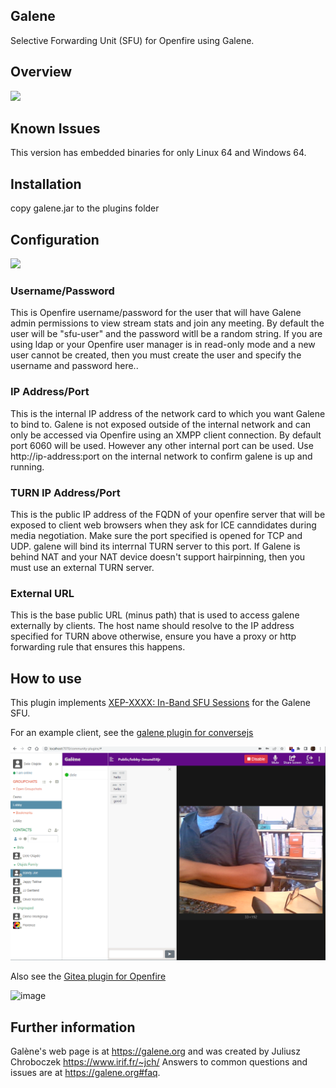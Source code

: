 ## Galene
Selective Forwarding Unit (SFU) for Openfire using Galene.

## Overview
<img src="https://igniterealtime.github.io/openfire-galene-plugin/galene-summary.png" />

## Known Issues

This version has embedded binaries for only Linux 64 and Windows 64.

## Installation

copy galene.jar to the plugins folder

## Configuration

<img src="https://user-images.githubusercontent.com/110731/259781570-5a9a2918-ca51-4bed-80f0-b50db7aa63cb.png" />

### Username/Password
This is Openfire username/password for the user that will have Galene admin permissions to view stream stats and join any meeting. By default the user will be "sfu-user" and the password witll be a random string. If you are using ldap or your Openfire user manager is in read-only mode and a new user cannot be created, then you must create the user and specify the username and password here..

### IP Address/Port
This is the internal IP address of the network card to which you want Galene to bind to. Galene is not exposed outside of the internal network and can only be accessed via Openfire using an XMPP client connection. By default port 6060 will be used. However any other internal port can be used. Use http://ip-address:port on the internal network to confirm galene is up and running.

### TURN IP Address/Port
This is the public IP address of the FQDN of your openfire server that will be exposed to client web browsers when they ask for ICE canndidates during media negotiation. Make sure the port specified is opened for TCP and UDP. galene will bind its interrnal TURN server to this port. If Galene is behind NAT and your NAT device doesn't support hairpinning, then you must use an external TURN server. 

### External URL
This is the base public URL (minus path) that is used to access galene externally by clients. The host name should resolve to the IP address specified for TURN above otherwise, ensure you have a proxy or http forwarding rule that ensures this happens.

## How to use

This plugin implements [XEP-XXXX: In-Band SFU Sessions](https://igniterealtime.github.io/openfire-galene-plugin/xep/xep-xxx-sfu_01-01.xml) for the Galene SFU. 

For an example client, see the [galene plugin for conversejs](https://github.com/conversejs/community-plugins/tree/master/packages/galene)

<img src="https://github.com/conversejs/community-plugins/blob/master/packages/galene/galene.png?raw=true" />

Also see the [Gitea plugin for Openfire](https://github.com/igniterealtime/openfire-zgitea-plugin)

![image](https://user-images.githubusercontent.com/110731/180422009-3ef9255b-0f27-4b93-b06a-f250aeaf69c1.png)

## Further information

Galène's web page is at <https://galene.org> and was created by Juliusz Chroboczek <https://www.irif.fr/~jch/>
Answers to common questions and issues are at <https://galene.org#faq>.


